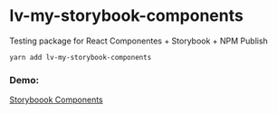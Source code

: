 # lv-my-storybook-components

Testing package for React Componentes + Storybook + NPM Publish 

```
yarn add lv-my-storybook-components
```

### Demo:
[Storyboook Components](https://lvidal1.github.io/sb-components/?path=/story/ui-etiquetas-mylabel--basic) 